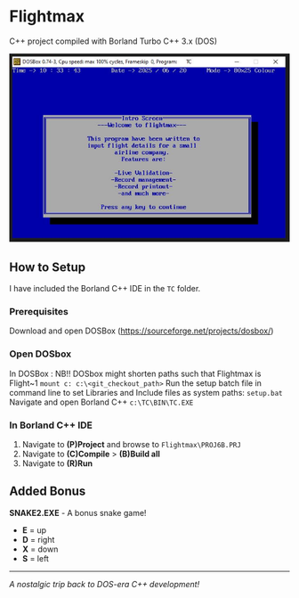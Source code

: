 # Flightmax

C++ project compiled with Borland Turbo C++ 3.x (DOS)

![Game Screenshot](images/game_screen.jpg)

## How to Setup

I have included the Borland C++ IDE in the `TC` folder.

### Prerequisites
Download and open DOSBox (https://sourceforge.net/projects/dosbox/)




### Open DOSbox
 In DOSBox : NB!! DOSbox might shorten paths such that Flightmax is Flight~1
	```
	mount c: c:\<git_checkout_path>
	```
 Run the setup batch file in command line to set Libraries and Include files as system paths:
	```
	setup.bat
	```
 Navigate and open Borland C++ 
	```
	c:\TC\BIN\TC.EXE   
	```

### In Borland C++ IDE
1. Navigate to **(P)Project** and browse to `Flightmax\PROJ6B.PRJ`
2. Navigate to **(C)Compile** > **(B)Build all**
3. Navigate to **(R)Run**

## Added Bonus
**SNAKE2.EXE** - A bonus snake game!
- **E** = up
- **D** = right  
- **X** = down
- **S** = left

---

*A nostalgic trip back to DOS-era C++ development!*
